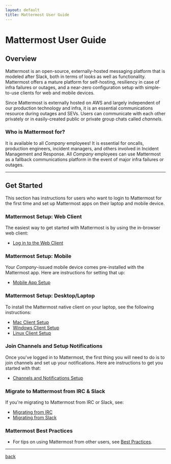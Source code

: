 ```yaml
---
layout: default
title: Mattermost User Guide
---
```


# Mattermost User Guide

## Overview

Mattermost is an open-source, externally-hosted messaging platform that is modeled after Slack, both in terms of looks as
well as functionality. Mattermost offers a mature platform for self-hosting, resiliency in case of infra failures or
outages, and a near-zero configuration setup with simple-to-use clients for web and mobile devices.

Since Mattermost is externally hosted on AWS and largely independent of our production technology and infra, it is an
essential communications resource during outages and SEVs. Users can communicate with each other privately or in easily-created
public or private group chats called *channels*.

### Who is Mattermost for?

It is available to all _Company_ employees! It is essential for oncalls, production engineers, incident managers, and others
involved in Incident Management and Response. All _Company_ employees can use Mattermost as a fallback communications
platform in the event of major infra failures or outages.

---

## Get Started

This section has instructions for users who want to login to Mattermost for the first time and set up Mattermost apps
on their laptop and mobile device.

### Mattermost Setup: Web Client

The easiest way to get started with Mattermost is by using the in-browser web client:

* [Log in to the Web Client](web_client)

### Mattermost Setup: Mobile

Your _Company_-issued mobile device comes pre-installed with the Mattermost app. Here are instructions for setting that up:

* [Mobile App Setup](mobile_app)

### Mattermost Setup: Desktop/Laptop

To install the Mattermost native client on your laptop, see the following instructions:

* [Mac Client Setup](mac_client)
* [Windows Client Setup](windows_client)
* [Linux Client Setup](linux_client)

### Join Channels and Setup Notifications

Once you've logged in to Mattermost, the first thing you will need to do is to join channels and set up your notifications.
Here are instructions to get you started with that:

* [Channels and Notifications Setup](channels_notifications)

### Migrate to Mattermost from IRC & Slack

If you're migrating to Mattermost from IRC or Slack, see:

* [Migrating from IRC](migrating_from_irc)
* [Migrating from Slack](migrating_from_slack)

### Mattermost Best Practices

* For tips on using Mattermost from other users, see [Best Practices](best_practices).

---

[back](/writing/writing)
